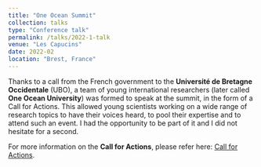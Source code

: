 ```yaml
---
title: "One Ocean Summit"
collection: talks
type: "Conference talk"
permalink: /talks/2022-1-talk
venue: "Les Capucins"
date: 2022-02
location: "Brest, France"
---
```


Thanks to a call from the French government to the **Université de Bretagne Occidentale** (UBO), a team of young international researchers (later called **One Ocean University**) was formed to speak at the summit, in the form of a Call for Actions. This allowed young scientists working on a wide range of research topics to have their voices heard, to pool their expertise and to attend such an event. I had the opportunity to be part of it and I did not hesitate for a second. 

For more information on the **Call for Actions**, please refer here: [Call for Actions](https://www-iuem.univ-brest.fr/one-ocean-university-at-unoc/). 
